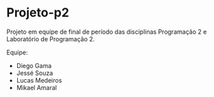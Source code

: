 # Projeto-p2

Projeto em equipe de final de período das disciplinas Programação 2 e Laboratório de Programação 2.

Equipe:
- Diego Gama
- Jessé Souza
- Lucas Medeiros
- Mikael Amaral
